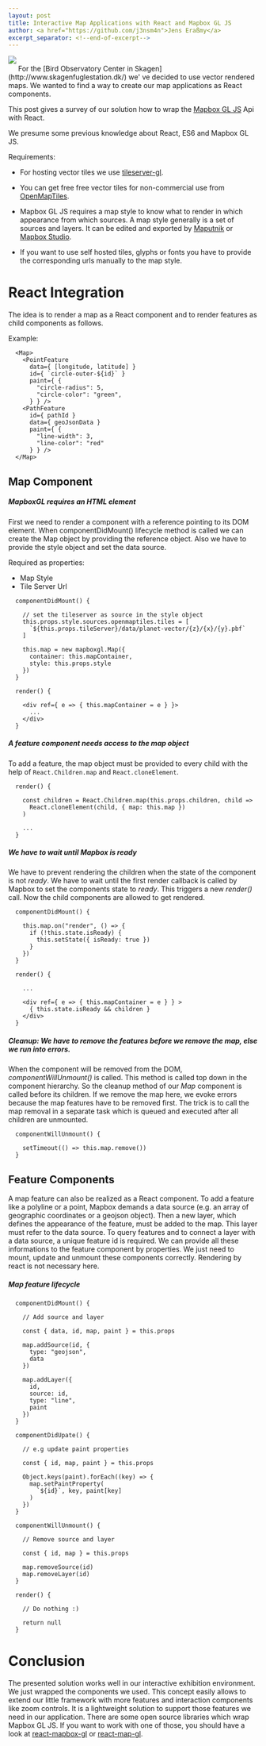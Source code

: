 ```yaml
---
layout: post
title: Interactive Map Applications with React and Mapbox GL JS
author: <a href="https://github.com/j3nsm4n">Jens Eraßmy</a>
excerpt_separator: <!--end-of-excerpt-->
---
```


<img style="margin-bottom:15px;" src="{{site.url}}/images/interactive-maps-with-react-and-mapbox/globe-1920.jpg"/>
For the [Bird Observatory Center in Skagen](http://www.skagenfuglestation.dk/) we' ve decided to use vector rendered maps. We wanted to find a way to create our map applications as React components.

This post gives a survey of our solution how to wrap the [Mapbox GL JS](https://github.com/mapbox/mapbox-gl-js) Api with React.
<!--end-of-excerpt-->
We presume some previous knowledge about React, ES6 and Mapbox GL JS.

Requirements:

* For hosting vector tiles we use [tileserver-gl](https://github.com/klokantech/tileserver-gl).

* You can get free free vector tiles for non-commercial use from [OpenMapTiles](https://openmaptiles.com/).

* Mapbox GL JS requires a map style to know what to render in which appearance from which sources. A map style generally is a set of sources and layers. It can be edited and exported by [Maputnik](http://maputnik.com/editor/) or [Mapbox Studio](https://www.mapbox.com/mapbox-studio/).

* If you want to use self hosted tiles, glyphs or fonts you have to provide the corresponding urls manually to the map style.


# React Integration
The idea is to render a map as a React component and to render features as child components as follows.

Example:
```
  <Map>
    <PointFeature
      data={ [longitude, latitude] }
      id={ `circle-outer-${id}` }
      paint={ {
        "circle-radius": 5,
        "circle-color": "green",
      } } />
    <PathFeature
      id={ pathId }
      data={ geoJsonData }
      paint={ {
        "line-width": 3,
        "line-color": "red"
      } } />
  </Map>
```

## Map Component
##### MapboxGL requires an HTML element
First we need to render a component with a reference pointing to its DOM element. When componentDidMount() lifecycle method is called we can create the Map object by providing the reference object. Also we have to provide the style object and set the data source.

Required as properties:
- Map Style
- Tile Server Url

```
  componentDidMount() {

    // set the tileserver as source in the style object
    this.props.style.sources.openmaptiles.tiles = [
      `${this.props.tileServer}/data/planet-vector/{z}/{x}/{y}.pbf`
    ]

    this.map = new mapboxgl.Map({
      container: this.mapContainer,
      style: this.props.style
    })
  }
```

```
  render() {

    <div ref={ e => { this.mapContainer = e } }>
      ...
    </div>
  }
```

##### A feature component needs access to the map object
To add a feature, the map object must be provided to every child with the help of `React.Children.map` and `React.cloneElement`.

```
  render() {

    const children = React.Children.map(this.props.children, child =>
      React.cloneElement(child, { map: this.map })
    )

    ...
  }
```

##### We have to wait until Mapbox is ready
We have to prevent rendering the children when the state of the component is not *ready*. We have to wait until the first render callback is called by Mapbox to set the components state to *ready*. This triggers a new *render()* call. Now the child components are allowed to get rendered.

```
  componentDidMount() {

    this.map.on("render", () => {
      if (!this.state.isReady) {
        this.setState({ isReady: true })
      }
    })
  }
```

```
  render() {

    ...

    <div ref={ e => { this.mapContainer = e } } >
      { this.state.isReady && children }
    </div>
  }
```

##### Cleanup: We have to remove the features before we remove the map, else we run into errors.
When the component will be removed from the DOM, *componentWillUnmount()* is called. This method is called top down in the component hierarchy. So the cleanup method of our *Map* component is called before its children. If we remove the map here, we evoke errors because the map features have to be removed first. The trick is to call the map removal in a separate task which is queued and executed after all children are unmounted.

```
  componentWillUnmount() {

    setTimeout(() => this.map.remove())
  }
```

## Feature Components
A map feature can also be realized as a React component. To add a feature like a polyline or a point, Mapbox demands a data source (e.g. an array of geographic coordinates or a geojson object). Then a new layer, which defines the appearance of the feature, must be added to the map. This layer must refer to the data source.
To query features and to connect a layer with a data source, a unique feature id is required. We can provide all these informations to the feature component by properties. We just need to mount, update and unmount these components correctly. Rendering by react is not necessary here.

##### Map feature lifecycle
```
  componentDidMount() {

    // Add source and layer

    const { data, id, map, paint } = this.props

    map.addSource(id, {
      type: "geojson",
      data
    })

    map.addLayer({
      id,
      source: id,
      type: "line",
      paint
    })
  }
```

```
  componentDidUpate() {

    // e.g update paint properties

    const { id, map, paint } = this.props

    Object.keys(paint).forEach((key) => {
      map.setPaintProperty(
        `${id}`, key, paint[key]
      )
    })
  }
```

```
  componentWillUnmount() {

    // Remove source and layer

    const { id, map } = this.props

    map.removeSource(id)
    map.removeLayer(id)
  }
```

```
  render() {

    // Do nothing :)

    return null
  }
```

# Conclusion
The presented solution works well in our interactive exhibition environment. We just wrapped the components we used. This concept easily allows to extend our little framework with more features and interaction components like zoom controls. It is a lightweight solution to support those features we need in our application.
There are some open source libraries which wrap Mapbox GL JS. If you want to work with one of those, you should have a look at [react-mapbox-gl](https://github.com/alex3165/react-mapbox-gl) or [react-map-gl](https://github.com/uber/react-map-gl).
